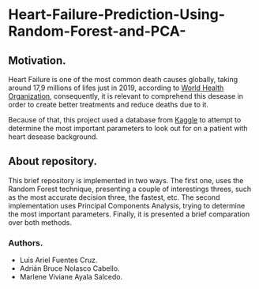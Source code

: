 # Heart-Failure-Prediction-Using-Random-Forest-and-PCA-

## Motivation. 

Heart Failure is one of the most common death causes globally, taking around 17,9 millions of lifes just in 2019, according to [World Health Organization](https://www.who.int/news-room/fact-sheets/detail/cardiovascular-diseases-(cvds)#:~:text=Cardiovascular%20diseases%20(CVDs)%20are%20the,%2D%20and%20middle%2Dincome%20countries.), consequently, it is relevant to comprehend this desease in order to create better treatments and reduce deaths due to it.   

Because of that, this project used a database from [Kaggle](https://www.kaggle.com/saurabhshahane/in-hospital-mortality-prediction) to attempt to determine the most important parameters to look out for on a patient with heart desease background. 

## About repository. 

This brief repository is implemented in two ways. The first one, uses the Random Forest technique, presenting a couple of interestings threes, such as the most accurate decision three, the fastest, etc. The second implementation uses Principal Components Analysis, trying to determine the most important parameters. 
Finally, it is presented a brief comparation over both methods. 

### Authors. 
* Luis Ariel Fuentes Cruz.
* Adrián Bruce Nolasco Cabello.
* Marlene Viviane Ayala Salcedo.
